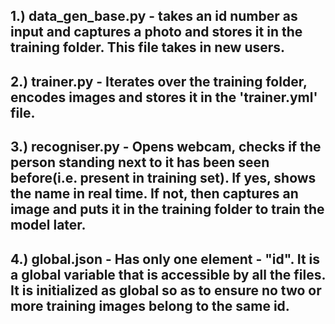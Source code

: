 
## 1.) data_gen_base.py - takes an id number as input and captures a photo and stores it in the training folder. This file takes in new users. 

## 2.) trainer.py - Iterates over the training folder, encodes images and stores it in the 'trainer.yml' file.

## 3.) recogniser.py - Opens webcam, checks if the person standing next to it has been seen before(i.e. present in training set). If yes, shows the name in real time. If not, then captures an image and puts it in the training folder to train the model later.

## 4.) global.json - Has only one element - "id". It is a global variable that is accessible by all the files. It is initialized as global  so as to ensure no two or more training images belong to the same id.
